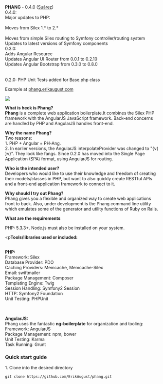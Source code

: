 <p><strong>PHANG</strong> - 0.4.0 (<a href="http://en.wikipedia.org/wiki/Luis_Su%C3%A1rez" target="_blank">Suárez</a>)
<br />0.4.0:<br />Major updates to PHP:<br />
<br />Moves from Silex 1.* to 2.*<br />
<br />Moves from simple Silex routing to Symfony controller/routing system
<br />Updates to latest versions of Symfony components
<br />0.3.0:<br />Adds Angular Resource<br />Updates Angular UI Router from 0.0.1 to 0.2.10<br />
Updates Angular Bootstrap from 0.3.0 to 0.8.0<br /><br /> 
<br />0.2.0: PHP Unit Tests added for Base.php class</p>

<p>Example at <a href="http://phang.erikaugust.com">phang.erikaugust.com</a></p>

<p><img src="http://erikaugust.com/wp-content/uploads/2014/06/5877607_l-300x300.jpg" /></p>

<p><strong>What is heck is Phang?</strong><br />
<strong>Phang</strong> is a complete web application boilerplate.</strong>It combines the Silex PHP framework with the AngularJS JavaScript framework. Back-end concerns are handled by PHP and AngularJS handles front-end.</p>

<p><strong>Why the name Phang?</strong><br />
Two reasons:<br />1. PHP + Angular = PH-Ang.<br />
2. In earlier versions, the AngularJS interpolateProvider was changed to "{v{ }v}". They look like fangs. Since 0.2.0 has moved into the Single Page Application (SPA) format, using AngularJS for routing.</p>

<p><strong>Who is the intended user?</strong><br />
Developers who would like to use their knowledge and freedom of creating their models/classes in PHP, but want to also quickly create RESTful APIs and a front-end application framework to connect to it.</p>

<p><strong>Why should I try out Phang?</strong><br />
Phang gives you a flexible and organized way to create web applications front to back. Also, under development is the Phang command line utility which emulates some of the generator and utility functions of Ruby on Rails.</p>

<p><strong>What are the requirements</strong><br />
<p>PHP: 5.3.3+. Node.js must also be installed on your system.</p>

<p<strong>Tools/libraries used or included:</strong><br /><br />

<strong>PHP:</strong><br />
Framework: Silex<br />
Database Provider: PDO<br />
Caching Providers: Memcache, Memcache-Silex<br />
Email: swiftmailer<br />
Package Management: Composer<br />
Templating Engine: Twig<br />
Session Handling: Symfony2 Session<br />
HTTP: Symfony2 Foundation<br />
Unit Testing: PHPUnit<br />
<br /><br />

<strong>AngularJS:</strong><br />
Phang uses the fantastic <strong>ng-boilerplate</strong> for organization and tooling:<br />
Framework: AngularJS<br />
Package Management: npm, bower<br />
Unit Testing: Karma<br />
Task Running: Grunt<br />
</p>

<h3>Quick start guide</h3>
<p>1. Clone into the desired directory</p>
<p><code>git clone https://github.com/ErikAugust/phang.git</code></p>

